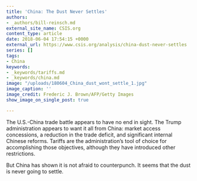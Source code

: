 ```yaml
---
title: 'China: The Dust Never Settles'
authors:
- _authors/bill-reinsch.md
external_site_name: CSIS.org
content_type: article
date: 2018-06-04 17:54:15 +0000
external_url: https://www.csis.org/analysis/china-dust-never-settles
series: []
tags:
- China
keywords:
- _keywords/tariffs.md
- _keywords/china.md
image: "/uploads/180604_China_dust_wont_settle_1.jpg"
image_caption: ''
image_credit: Frederic J. Brown/AFP/Getty Images
show_image_on_single_post: true

---
```

The U.S.-China trade battle appears to have no end in sight. The Trump administration appears to want it all from China: market access concessions, a reduction in the trade deficit, and significant internal Chinese reforms. Tariffs are the administration’s tool of choice for accomplishing those objectives, although they have introduced other restrictions. 

But China has shown it is not afraid to counterpunch. It seems that the dust is never going to settle.